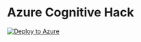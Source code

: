 # Azure Cognitive Hack

[![Deploy to Azure](https://azuredeploy.net/deploybutton.png)](https://azuredeploy.net/)
